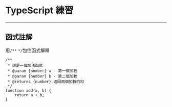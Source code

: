 # TypeScript 練習

---

## 函式註解

用`/**` `*/`包住函式解釋
```
/**
 * 這是一個加法函式
 * @param {number} a - 第一個加數
 * @param {number} b - 第二個加數
 * @returns {number} 返回兩個加數的和
 */
function add(a, b) {
    return a + b;
}

```